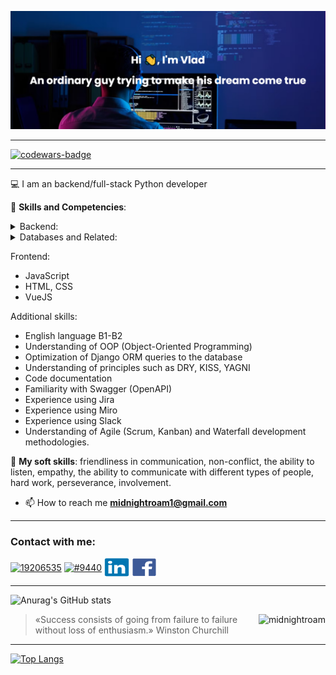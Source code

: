 [![MasterHead](https://github.com/midnightroam/MidnightRoam/raw/main/profilebannergithub.png)](https://github.com/MidnightRoam)
<hr>
<a href="default.asp"><img src="https://www.codewars.com/users/MidnightRoam/badges/large" alt="codewars-badge" style="text-align: center"></a>
<hr>

💻 I am an backend/full-stack Python developer

👷 **Skills and Competencies**:
</br>
<details>
  <summary>Backend:</summary>
  <br>
  <ul>
    <li>Python</li>
    <li>Django</li>
    <li>Django REST framework</li>
    <li>FastAPI</li>
    <li>Git</li>
    <li>Linux console</li>
    <li>Docker</li>
    <li>Celery</li>
    <li>Redis</li>
    <li>Deployment experience</li>
    <li>Scrapy</li>
    <li>Aiogram</li>
  </ul>
</details>

<details>
  <summary>Databases and Related:</summary>
  </br>
  <ul>
    <li>SQL syntax</li>
    <li>MySQL</li>
    <li>PostgreSQL</li>
    <li>SQLAlchemy, Django ORM</li>
    <li>Alembic</li>
  </ul>
</details>

Frontend:
- JavaScript
- HTML, CSS
- VueJS

Additional skills:
- English language B1-B2
- Understanding of OOP (Object-Oriented Programming)
- Optimization of Django ORM queries to the database
- Understanding of principles such as DRY, KISS, YAGNI
- Code documentation
- Familiarity with Swagger (OpenAPI)
- Experience using Jira
- Experience using Miro
- Experience using Slack
- Understanding of Agile (Scrum, Kanban) and Waterfall development methodologies.

🧸 **My soft skills**: friendliness in communication, non-conflict, the ability to listen, empathy, the ability to communicate with different types of people, hard work, perseverance, involvement.

- 📫 How to reach me **midnightroam1@gmail.com**


<hr>
<h3 align="left">Contact with me:</h3>
<p align="left">
<a href="https://stackoverflow.com/users/19206535" target="blank"><img align="center" src="https://raw.githubusercontent.com/rahuldkjain/github-profile-readme-generator/master/src/images/icons/Social/stack-overflow.svg" alt="19206535" height="30" width="40" /></a>
<a href="https://discord.gg/Midnight Roam#9440" target="blank"><img align="center" src="https://raw.githubusercontent.com/rahuldkjain/github-profile-readme-generator/master/src/images/icons/Social/discord.svg" alt="#9440" height="30" width="40" /></a>
<a href="https://www.linkedin.com/in/uladzislau-saldatsenka-835932250/" target="blank"><img align="center" src="https://raw.githubusercontent.com/devicons/devicon/1119b9f84c0290e0f0b38982099a2bd027a48bf1/icons/linkedin/linkedin-original.svg" alt="#9440" height="30" width="40" /></a>
<a href="https://www.facebook.com/NightRoam" target="blank"><img align="center" src="https://raw.githubusercontent.com/devicons/devicon/1119b9f84c0290e0f0b38982099a2bd027a48bf1/icons/facebook/facebook-original.svg" alt="#9440" height="30" width="40" /></a>
</p>
<hr>

![Anurag's GitHub stats](https://github-readme-stats.vercel.app/api?username=midnightroam&theme=radical&show_icons=true)

<p><img align="right" src="https://github-readme-streak-stats.herokuapp.com/?user=midnightroam&theme=radical" alt="midnightroam" /></p>


<blockquote>«Success consists of going from failure to failure without loss of enthusiasm.»
Winston Churchill</blockquote>
<hr>

[![Top Langs](https://github-readme-stats.vercel.app/api/top-langs/?username=midnightroam&theme=radical&hide_progress=true)](https://github.com/anuraghazra/github-readme-stats)

